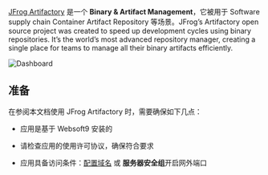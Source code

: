 [JFrog Artifactory](https://jfrog.com/) 是一个 **Binary & Artifact Management**，它被用于 Software supply chain Container Artifact Repository  等场景。JFrog’s Artifactory open source project was created to speed up development cycles using binary repositories. It’s the world’s most advanced repository manager, creating a single place for teams to manage all their binary artifacts efficiently.


![Dashboard](https://libs.websoft9.com/Websoft9/DocsPicture/zh/jfrog/jfrog-gui-websoft9.png)


## 准备

在参阅本文档使用 JFrog Artifactory 时，需要确保如下几点：

- 应用是基于 Websoft9 安装的

- 请检查应用的使用许可协议，确保符合要求

- 应用具备访问条件：[配置域名](./guide/appsetdomain) 或 **服务器安全组**开启网外端口